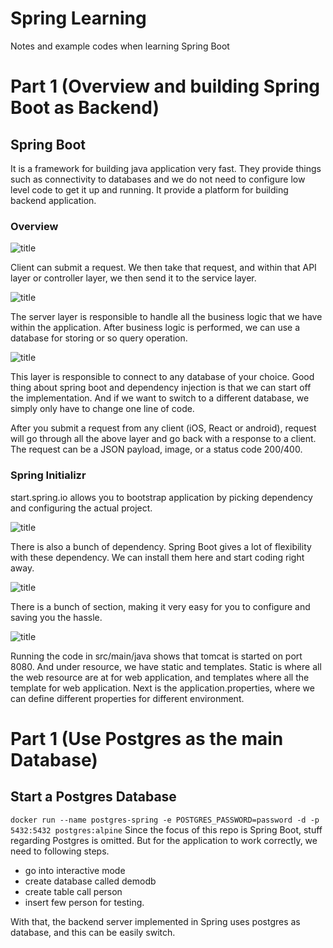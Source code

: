 # Spring Learning
Notes and example codes when learning Spring Boot 

# Part 1 (Overview and building Spring Boot as Backend)
## Spring Boot
It is a framework for building java application very fast.  They provide things such as connectivity to databases and we do not need to configure low level code to get it up and running. It provide a platform for building backend application.

### Overview
![title](readme_asset/overview_1.png)

Client can submit a request. We then take that request, and within that API layer or controller layer, we then send it to the service layer. 

![title](readme_asset/overview_2.png)

The server layer is responsible to handle all the business logic that we have within the application. After business logic is performed, we can use a database for storing or so query operation. 

![title](readme_asset/overview_3.png)

This layer is responsible to connect to any database of your choice. Good thing about spring boot and dependency injection is that we can start off the implementation. And if we want to switch to a different database, we simply only have to change one line of code. 

After you submit a request from any client (iOS, React or android), request will go through all the above layer and go back with a response to a client. The request can be a JSON payload, image, or a status code 200/400. 

### Spring Initializr 
start.spring.io allows you to bootstrap application by picking dependency and configuring the actual project. 

![title](readme_asset/spring_initializr_1.png)

There is also a bunch of dependency. Spring Boot gives a lot of flexibility with these dependency. We can install them here and start coding right away. 

![title](readme_asset/spring_initializr_2.png)

There is a bunch of section, making it very easy for you to configure and saving you the hassle. 

![title](readme_asset/spring_test_quick_start.png)

Running the code in src/main/java shows that tomcat is started on port 8080. And under resource, we have static and templates. Static is where all the web resource are at for web application, and templates where all the template for web application. Next is the application.properties, where we can define different properties for different environment. 


# Part 1 (Use Postgres as the main Database)

## Start a Postgres Database
`docker run --name postgres-spring -e POSTGRES_PASSWORD=password -d -p 5432:5432 postgres:alpine`
Since the focus of this repo is Spring Boot, stuff regarding Postgres is omitted. But for the application to work correctly, we need to following steps. 
- go into interactive mode
- create database called demodb
- create table call person
- insert few person for testing.

With that, the backend server implemented in Spring uses postgres as database, and this can be easily switch.


